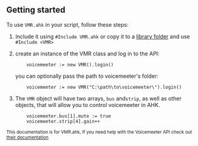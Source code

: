
##  Getting started <!-- {docsify-ignore} -->
To use `VMR.ahk` in your script, follow these steps:
1.  Include it using `#Include VMR.ahk` or copy it to a [library folder](https://www.autohotkey.com/docs/Functions.htm#lib) and use `#Include <VMR>`

2.  create an instance of the VMR class and log in to the API:
    ```autohotkey
        voicemeeter := new VMR().login()
    ```
    you can optionally pass the path to voicemeeter's folder:
    ```autohotkey
        voicemeeter := new VMR("C:\path\to\voicemeeter\").login()
    ```
3. The `VMR` object will have two arrays, `bus` and`strip`, as well as other objects, that will allow you to control voicemeeter in AHK.
    ```autohotkey
        voicemeeter.bus[1].mute := true
        voicemeeter.strip[4].gain++
    ```
<sub>This documentation is for VMR.ahk, If you need help with the Voicemeeter API check out [their documentation](http://download.vb-audio.com/Download_CABLE/VoicemeeterRemoteAPI.pdf)</sub>
